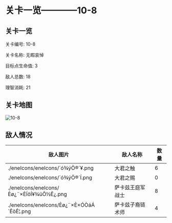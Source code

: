 # 关卡一览————10-8


## 关卡一览

关卡编号: 10-8

关卡名称: 无暇哀悼

目标点生命值: 3

敌人总数: 18

理智消耗: 21


## 关卡地图
![10-8](./oprMap/10-8.png)

## 敌人情况

| 敌人图片 | 敌人名称 | 数量  |
|---------|-----|-----|
| ./eneIcons/eneIcons/´ó¾ýÖ®´¥.png| 大君之触  |   6  |
| ./eneIcons/eneIcons/´ó¾ýÖ®´Í.png| 大君之赐  |   0  |
| ./eneIcons/eneIcons/Èø¿¨×ÈÍõÍ¥¾üÕ½Ê¿.png| 萨卡兹王庭军战士  |   8  |
| ./eneIcons/eneIcons/Èø¿¨×È×ÓÒáÁ´ÊõÊ¦.png| 萨卡兹子裔链术师  |   4  |
